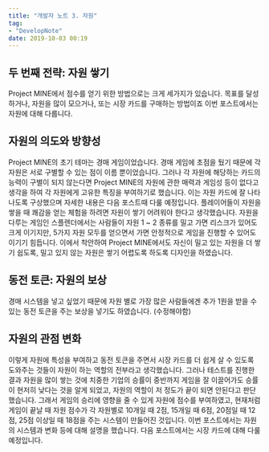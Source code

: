 ```yaml
---
title: "개발자 노트 3. 자원"
tag: 
- "DevelopNote"
date: 2019-10-03 00:19
---
```

## 두 번째 전략: 자원 쌓기
Project MINE에서 점수를 얻기 위한 방법으로는 크게 세가지가 있습니다. 목표를 달성하거나, 자원을 많이 모으거나, 또는 시장 카드를 구매하는 방법이죠
이번 포스트에서는 자원에 대해 다룹니다.
## 자원의 의도와 방향성
Project MINE의 초기 테마는 경매 게임이었습니다. 경매 게임에 초점을 뒀기 때문에 각 자원은 서로 구별할 수 있는 점이 이름 뿐이었습니다. 그러나 각 자원에 해당하는 카드의 능력이 구별이 되지 않는다면 Project MINE의 자원에 관한 매력과 게임성 등이 없다고 생각을 하여 각 자원에게 고유한 특징을 부여하기로 했습니다. 이는 자원 카드에 잘 나타나도록 구상했으며 자세한 내용은 다음 포스트때 다룰 예정입니다.
플레이어들이 자원을 쌓을 때 쾌감을 얻는 체험을 하려면 자원이 쌓기 어려워야 한다고 생각했습니다. 자원을 다루는 게임인 스플렌더에서는 사람들이 자원 1 ~ 2 종류를 밀고 가면 리스크가 있어도 크게 이기지만, 5가지 자원 모두를 얻으면서 가면 안정적으로 게임을 진행할 수 있어도 이기기 힘듭니다. 이에서 착안하여 Project MINE에서도 자신이 밀고 있는 자원을 더 쌓기 쉽도록, 밀고 있지 않는 자원은 쌓기 어렵도록 하도록 디자인을 하였습니다. 
## 동전 토큰: 자원의 보상
경매 시스템을 넣고 싶었기 때문에 자원 별로 가장 많은 사람들에겐 추가 1원을 받을 수 있는 동전 토큰을 주는 보상을 넣기도 하였습니다. (수정해야함)
## 자원의 관점 변화
이렇게 자원에 특성을 부여하고 동전 토큰을 주면서 시장 카드를 더 쉽게 살 수 있도록 도와주는 것들이 자원이 하는 역할의 전부라고 생각했습니다. 그러나 테스트를 진행한 결과 자원을 많이 쌓는 것에 치중한 기업의 승률이 중반까지 게임을 잘 이끌어가도 승률이 현저히 낮다는 것을 알게 되었고, 자원의 역할이 저 정도가 끝이 되면 안된다고 판단했습니다. 그래서 게임의 승리에 영향을 줄 수 있게 자원에 점수를 부여하였고, 현재처럼 게임이 끝날 때 자원 점수가 각 자원별로 10개일 때 2점, 15개일 때 6점, 20점일 때 12점, 25점 이상일 때 18점을 주는 시스템이 만들어진 것입니다.
이번 포스트에서는 자원의 시스템과 변화 등에 대해 설명을 했습니다. 다음 포스트에서는 시장 카드에 대해 다룰 예정입니다.
